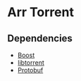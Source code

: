 # Arr Torrent

## Dependencies

- [Boost](https://www.boost.org/)
- [libtorrent](https://www.libtorrent.org/)
- [Protobuf](https://developers.google.com/protocol-buffers/)
